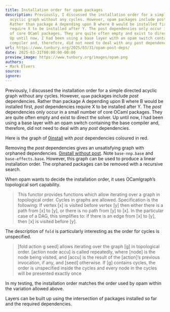 ```yaml
---
title: Installation order for opam packages
description: Previously, I discussed the installation order for a simple directed
  acyclic graph without any cycles. However, opam packages include post dependencies.
  Rather than package A depending upon B where B would be installed first, post dependencies
  require X to be installed after Y. The post dependencies only occur in a small number
  of core OCaml packages. They are quite often empty and exist to direct the solver.
  Up until now, I had been using a base layer with an opam switch containing the base
  compiler and, therefore, did not need to deal with any post dependencies.
url: https://www.tunbury.org/2025/03/31/opam-post-deps/
date: 2025-03-31T00:00:00-00:00
preview_image: https://www.tunbury.org/images/opam.png
authors:
- Mark Elvers
source:
ignore:
---
```


<p>Previously, I discussed the installation order for a simple directed acyclic graph without any cycles. However, <code class="language-plaintext highlighter-rouge">opam</code> packages include <em>post</em> dependencies. Rather than package A depending upon B where B would be installed first, <em>post</em> dependencies require X to be installed after Y. The <em>post</em> dependencies only occur in a small number of core OCaml packages. They are quite often empty and exist to direct the solver. Up until now, I had been using a base layer with an opam switch containing the base compiler and, therefore, did not need to deal with any <em>post</em> dependencies.</p>

<p>Here is the graph of <a href="https://www.tunbury.org/images/0install.2.18-with-post-with-colour.pdf">0install</a> with <em>post</em> dependencies coloured in red.</p>

<p>Removing the <em>post</em> dependencies gives an unsatisfying graph with orphaned dependencies. <a href="https://www.tunbury.org/images/0install.2.18-without-post.pdf">0install without post</a>. Note <code class="language-plaintext highlighter-rouge">base-nnp.base</code> and <code class="language-plaintext highlighter-rouge">base-effects.base</code>. However, this graph can be used to produce a linear installation order. The orphaned packages can be removed with a recursive search.</p>

<p>When opam wants to decide the installation order, it uses OCamlgraph’s topological sort capability.</p>

<blockquote>
  <p>This functor provides functions which allow iterating over a graph in topological order. Cycles in graphs are allowed. Specification is the following: If vertex [x] is visited before vertex [y] then either there is a path from [x] to [y], or there is no path from [y] to [x].  In the particular case of a DAG, this simplifies to: if there is an edge from [x] to [y], then [x] is visited before [y].</p>
</blockquote>

<p>The description of <code class="language-plaintext highlighter-rouge">fold</code> is particularly interesting as the order for cycles is unspecified.</p>

<blockquote>
  <p>[fold action g seed] allows iterating over the graph [g] in topological order. [action node accu] is called repeatedly, where [node] is the node being visited, and [accu] is the result of the [action]’s previous invocation, if any, and [seed] otherwise.  If [g] contains cycles, the order is unspecified inside the cycles and every node in the cycles will be presented exactly once</p>
</blockquote>

<p>In my testing, the installation order matches the order used by opam within the variation allowed above.</p>

<p>Layers can be built up using the intersection of packages installed so far and the required dependencies.</p>
